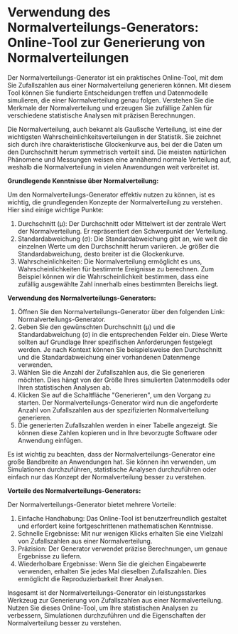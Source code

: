 Verwendung des Normalverteilungs-Generators: Online-Tool zur Generierung von Normalverteilungen
===============================================================================================

Der Normalverteilungs-Generator ist ein praktisches Online-Tool, mit dem Sie Zufallszahlen aus einer Normalverteilung generieren können. Mit diesem Tool können Sie fundierte Entscheidungen treffen und Datenmodelle simulieren, die einer Normalverteilung genau folgen. Verstehen Sie die Merkmale der Normalverteilung und erzeugen Sie zufällige Zahlen für verschiedene statistische Analysen mit präzisen Berechnungen.

Die Normalverteilung, auch bekannt als Gaußsche Verteilung, ist eine der wichtigsten Wahrscheinlichkeitsverteilungen in der Statistik. Sie zeichnet sich durch ihre charakteristische Glockenkurve aus, bei der die Daten um den Durchschnitt herum symmetrisch verteilt sind. Die meisten natürlichen Phänomene und Messungen weisen eine annähernd normale Verteilung auf, weshalb die Normalverteilung in vielen Anwendungen weit verbreitet ist.

**Grundlegende Kenntnisse über Normalverteilung:**

Um den Normalverteilungs-Generator effektiv nutzen zu können, ist es wichtig, die grundlegenden Konzepte der Normalverteilung zu verstehen. Hier sind einige wichtige Punkte:

1. Durchschnitt (μ): Der Durchschnitt oder Mittelwert ist der zentrale Wert der Normalverteilung. Er repräsentiert den Schwerpunkt der Verteilung.
2. Standardabweichung (σ): Die Standardabweichung gibt an, wie weit die einzelnen Werte um den Durchschnitt herum variieren. Je größer die Standardabweichung, desto breiter ist die Glockenkurve.
3. Wahrscheinlichkeiten: Die Normalverteilung ermöglicht es uns, Wahrscheinlichkeiten für bestimmte Ereignisse zu berechnen. Zum Beispiel können wir die Wahrscheinlichkeit bestimmen, dass eine zufällig ausgewählte Zahl innerhalb eines bestimmten Bereichs liegt.

**Verwendung des Normalverteilungs-Generators:**

1. Öffnen Sie den Normalverteilungs-Generator über den folgenden Link: Normalverteilungs-Generator.
2. Geben Sie den gewünschten Durchschnitt (μ) und die Standardabweichung (σ) in die entsprechenden Felder ein. Diese Werte sollten auf Grundlage Ihrer spezifischen Anforderungen festgelegt werden. Je nach Kontext können Sie beispielsweise den Durchschnitt und die Standardabweichung einer vorhandenen Datenmenge verwenden.
3. Wählen Sie die Anzahl der Zufallszahlen aus, die Sie generieren möchten. Dies hängt von der Größe Ihres simulierten Datenmodells oder Ihren statistischen Analysen ab.
4. Klicken Sie auf die Schaltfläche "Generieren", um den Vorgang zu starten. Der Normalverteilungs-Generator wird nun die angeforderte Anzahl von Zufallszahlen aus der spezifizierten Normalverteilung generieren.
5. Die generierten Zufallszahlen werden in einer Tabelle angezeigt. Sie können diese Zahlen kopieren und in Ihre bevorzugte Software oder Anwendung einfügen.

Es ist wichtig zu beachten, dass der Normalverteilungs-Generator eine große Bandbreite an Anwendungen hat. Sie können ihn verwenden, um Simulationen durchzuführen, statistische Analysen durchzuführen oder einfach nur das Konzept der Normalverteilung besser zu verstehen.

**Vorteile des Normalverteilungs-Generators:**

Der Normalverteilungs-Generator bietet mehrere Vorteile:

1. Einfache Handhabung: Das Online-Tool ist benutzerfreundlich gestaltet und erfordert keine fortgeschrittenen mathematischen Kenntnisse.
2. Schnelle Ergebnisse: Mit nur wenigen Klicks erhalten Sie eine Vielzahl von Zufallszahlen aus einer Normalverteilung.
3. Präzision: Der Generator verwendet präzise Berechnungen, um genaue Ergebnisse zu liefern.
4. Wiederholbare Ergebnisse: Wenn Sie die gleichen Eingabewerte verwenden, erhalten Sie jedes Mal dieselben Zufallszahlen. Dies ermöglicht die Reproduzierbarkeit Ihrer Analysen.

Insgesamt ist der Normalverteilungs-Generator ein leistungsstarkes Werkzeug zur Generierung von Zufallszahlen aus einer Normalverteilung. Nutzen Sie dieses Online-Tool, um Ihre statistischen Analysen zu verbessern, Simulationen durchzuführen und die Eigenschaften der Normalverteilung besser zu verstehen.